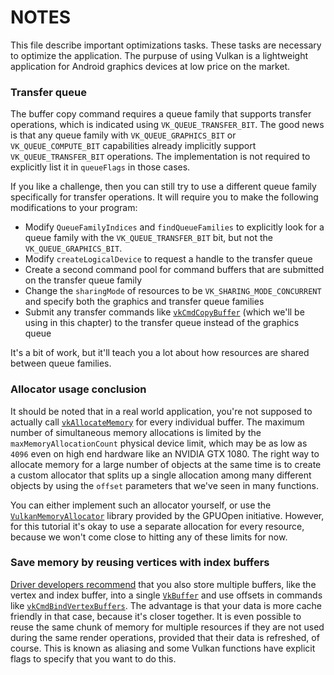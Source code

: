 # NOTES
This file describe important optimizations tasks. These tasks are necessary to optimize the application. The purpuse of using Vulkan is a lightweight application for Android graphics devices at low price on the market.

### Transfer queue
The buffer copy command requires a queue family that supports transfer operations, which is indicated using `VK_QUEUE_TRANSFER_BIT`. The good news is that any queue family with `VK_QUEUE_GRAPHICS_BIT` or `VK_QUEUE_COMPUTE_BIT` capabilities already implicitly support `VK_QUEUE_TRANSFER_BIT` operations. The implementation is not required to explicitly list it in `queueFlags` in those cases.

If you like a challenge, then you can still try to use a different queue family specifically for transfer operations. It will require you to make the following modifications to your program:
 - Modify `QueueFamilyIndices` and `findQueueFamilies` to explicitly look for a queue family with the `VK_QUEUE_TRANSFER_BIT` bit, but not the `VK_QUEUE_GRAPHICS_BIT`.
 - Modify `createLogicalDevice` to request a handle to the transfer queue
 - Create a second command pool for command buffers that are submitted on the transfer queue family
 - Change the `sharingMode` of resources to be `VK_SHARING_MODE_CONCURRENT` and specify both the graphics and transfer queue families
 - Submit any transfer commands like [`vkCmdCopyBuffer`](https://www.khronos.org/registry/vulkan/specs/1.3-extensions/man/html/vkCmdCopyBuffer.html) (which we'll be using in this chapter) to the transfer queue instead of the graphics queue

It's a bit of work, but it'll teach you a lot about how resources are shared between queue families.


### Allocator usage conclusion
It should be noted that in a real world application, you're not supposed to actually call [`vkAllocateMemory`](https://www.khronos.org/registry/vulkan/specs/1.0/man/html/vkAllocateMemory.html) for every individual buffer. The maximum number of simultaneous memory allocations is limited by the `maxMemoryAllocationCount` physical device limit, which may be as low as `4096` even on high end hardware like an NVIDIA GTX 1080. The right way to allocate memory for a large number of objects at the same time is to create a custom allocator that splits up a single allocation among many different objects by using the `offset` parameters that we've seen in many functions.

You can either implement such an allocator yourself, or use the [`VulkanMemoryAllocator`](https://github.com/GPUOpen-LibrariesAndSDKs/VulkanMemoryAllocator) library provided by the GPUOpen initiative. However, for this tutorial it's okay to use a separate allocation for every resource, because we won't come close to hitting any of these limits for now.

### Save memory by reusing vertices with index buffers
[Driver developers recommend](https://developer.nvidia.com/vulkan-memory-management) that you also store multiple buffers, like the vertex and index buffer, into a single [`VkBuffer`](https://www.khronos.org/registry/vulkan/specs/1.0/man/html/VkBuffer.html) and use offsets in commands like [`vkCmdBindVertexBuffers`](https://www.khronos.org/registry/vulkan/specs/1.0/man/html/vkCmdBindVertexBuffers.html). The advantage is that your data is more cache friendly in that case, because it's closer together. It is even possible to reuse the same chunk of memory for multiple resources if they are not used during the same render operations, provided that their data is refreshed, of course. This is known as aliasing and some Vulkan functions have explicit flags to specify that you want to do this.
